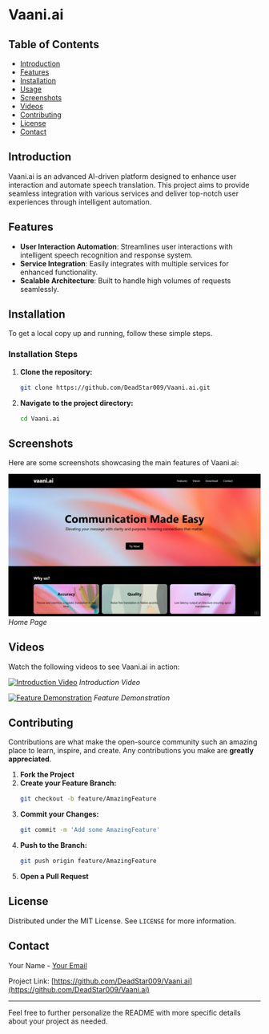 # Vaani.ai


## Table of Contents

- [Introduction](#introduction)
- [Features](#features)
- [Installation](#installation)
- [Usage](#usage)
- [Screenshots](#screenshots)
- [Videos](#videos)
- [Contributing](#contributing)
- [License](#license)
- [Contact](#contact)

## Introduction

Vaani.ai is an advanced AI-driven platform designed to enhance user interaction and automate speech translation. This project aims to provide seamless integration with various services and deliver top-notch user experiences through intelligent automation.

## Features

- **User Interaction Automation**: Streamlines user interactions with intelligent speech recognition and response system.
- **Service Integration**: Easily integrates with multiple services for enhanced functionality.
- **Scalable Architecture**: Built to handle high volumes of requests seamlessly.

## Installation

To get a local copy up and running, follow these simple steps.


### Installation Steps

1. **Clone the repository:**
   ```sh
   git clone https://github.com/DeadStar009/Vaani.ai.git
   ```
2. **Navigate to the project directory:**
   ```sh
   cd Vaani.ai
   ```


## Screenshots

Here are some screenshots showcasing the main features of Vaani.ai:

![Home Page](https://github.com/DeadStar009/Vaani.ai/blob/main/assets/static/Screenshot%202024-07-30%20210640.png)
*Home Page*



## Videos

Watch the following videos to see Vaani.ai in action:

[![Introduction Video](assets/videos/feature-demo-thumbnail.png)](assets/videos/homepage.mp4)
*Introduction Video*

[![Feature Demonstration](assets/videos/feature-demo-thumbnail.png)](assets/videos/site.mp4)
*Feature Demonstration*

## Contributing

Contributions are what make the open-source community such an amazing place to learn, inspire, and create. Any contributions you make are **greatly appreciated**.

1. **Fork the Project**
2. **Create your Feature Branch:**
   ```sh
   git checkout -b feature/AmazingFeature
   ```
3. **Commit your Changes:**
   ```sh
   git commit -m 'Add some AmazingFeature'
   ```
4. **Push to the Branch:**
   ```sh
   git push origin feature/AmazingFeature
   ```
5. **Open a Pull Request**

## License

Distributed under the MIT License. See `LICENSE` for more information.

## Contact

Your Name - [Your Email](mailto:harsh009nx@gmail.com)

Project Link: [https://github.com/DeadStar009/Vaani.ai](https://github.com/DeadStar009/Vaani.ai)

---

Feel free to further personalize the README with more specific details about your project as needed.
